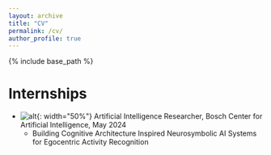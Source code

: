 ```yaml
---
layout: archive
title: "CV"
permalink: /cv/
author_profile: true
---
```


{% include base_path %}

Internships
======

* ![alt](https://github.com/kauroy1994/home/assets/57400980/8891649c-c178-41b9-8182-18d9c138fc95){: width="50%"} Artificial Intelligence Researcher, Bosch Center for Artificial Intelligence, May 2024
  * Building Cognitive Architecture Inspired Neurosymbolic AI Systems for Egocentric Activity Recognition
